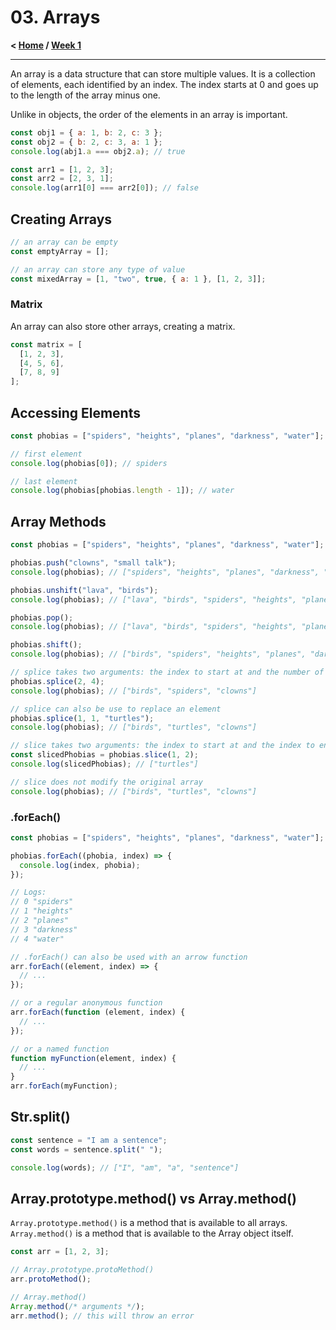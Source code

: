 # 03. Arrays

**< [Home](../../README.md) / [Week 1](../README.md)**

---

An array is a data structure that can store multiple values. It is a collection of elements, each identified by an index. The index starts at 0 and goes up to the length of the array minus one.

Unlike in objects, the order of the elements in an array is important.

```javascript
const obj1 = { a: 1, b: 2, c: 3 };
const obj2 = { b: 2, c: 3, a: 1 };
console.log(abj1.a === obj2.a); // true

const arr1 = [1, 2, 3];
const arr2 = [2, 3, 1];
console.log(arr1[0] === arr2[0]); // false
```

## Creating Arrays

```javascript
// an array can be empty
const emptyArray = [];

// an array can store any type of value
const mixedArray = [1, "two", true, { a: 1 }, [1, 2, 3]];
```

### Matrix

An array can also store other arrays, creating a matrix.

```javascript
const matrix = [
  [1, 2, 3],
  [4, 5, 6],
  [7, 8, 9]
];
```

## Accessing Elements

```javascript
const phobias = ["spiders", "heights", "planes", "darkness", "water"];

// first element
console.log(phobias[0]); // spiders

// last element
console.log(phobias[phobias.length - 1]); // water
```

## Array Methods

```javascript
const phobias = ["spiders", "heights", "planes", "darkness", "water"];

phobias.push("clowns", "small talk");
console.log(phobias); // ["spiders", "heights", "planes", "darkness", "water", "clowns", "small talk"]

phobias.unshift("lava", "birds");
console.log(phobias); // ["lava", "birds", "spiders", "heights", "planes", "darkness", "water", "clowns", "small talk"]

phobias.pop();
console.log(phobias); // ["lava", "birds", "spiders", "heights", "planes", "darkness", "water", "clowns"]

phobias.shift();
console.log(phobias); // ["birds", "spiders", "heights", "planes", "darkness", "water", "clowns"]

// splice takes two arguments: the index to start at and the number of elements to remove
phobias.splice(2, 4);
console.log(phobias); // ["birds", "spiders", "clowns"]

// splice can also be use to replace an element
phobias.splice(1, 1, "turtles");
console.log(phobias); // ["birds", "turtles", "clowns"]

// slice takes two arguments: the index to start at and the index to end at
const slicedPhobias = phobias.slice(1, 2);
console.log(slicedPhobias); // ["turtles"]

// slice does not modify the original array
console.log(phobias); // ["birds", "turtles", "clowns"]
```

### .forEach()

```javascript
const phobias = ["spiders", "heights", "planes", "darkness", "water"];

phobias.forEach((phobia, index) => {
  console.log(index, phobia);
});

// Logs:
// 0 "spiders"
// 1 "heights"
// 2 "planes"
// 3 "darkness"
// 4 "water"
```

```javascript
// .forEach() can also be used with an arrow function
arr.forEach((element, index) => {
  // ...
});

// or a regular anonymous function
arr.forEach(function (element, index) {
  // ...
});

// or a named function
function myFunction(element, index) {
  // ...
}
arr.forEach(myFunction);
```

## Str.split()

```javascript
const sentence = "I am a sentence";
const words = sentence.split(" ");

console.log(words); // ["I", "am", "a", "sentence"]
```

## Array.prototype.method() vs Array.method()

`Array.prototype.method()` is a method that is available to all arrays. `Array.method()` is a method that is available to the Array object itself.

```javascript
const arr = [1, 2, 3];

// Array.prototype.protoMethod()
arr.protoMethod();

// Array.method()
Array.method(/* arguments */);
arr.method(); // this will throw an error
```
